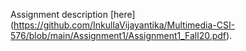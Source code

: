 Assignment description [here] (https://github.com/InkullaVijayantika/Multimedia-CSI-576/blob/main/Assignment1/Assignment1_Fall20.pdf).
